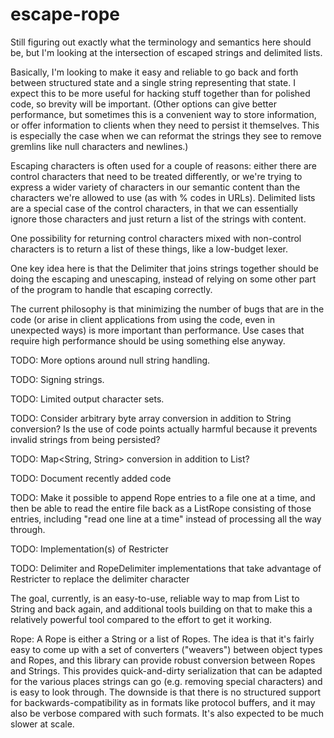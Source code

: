 # escape-rope

Still figuring out exactly what the terminology and semantics here should be, but I'm looking at the intersection of escaped strings and delimited lists.

Basically, I'm looking to make it easy and reliable to go back and forth between structured state and a single string representing that state. I expect this to be more useful for hacking stuff together than for polished code, so brevity will be important. (Other options can give better performance, but sometimes this is a convenient way to store information, or offer information to clients when they need to persist it themselves. This is especially the case when we can reformat the strings they see to remove gremlins like null characters and newlines.)

Escaping characters is often used for a couple of reasons: either there are control characters that need to be treated differently, or we're trying to express a wider variety of characters in our semantic content than the characters we're allowed to use (as with % codes in URLs). Delimited lists are a special case of the control characters, in that we can essentially ignore those characters and just return a list of the strings with content.

One possibility for returning control characters mixed with non-control characters is to return a list of these things, like a low-budget lexer.

One key idea here is that the Delimiter that joins strings together should be doing the escaping and unescaping, instead of relying on some other part of the program to handle that escaping correctly.

The current philosophy is that minimizing the number of bugs that are in the code (or arise in client applications from using the code, even in unexpected ways) is more important than performance. Use cases that require high performance should be using something else anyway.

TODO: More options around null string handling.

TODO: Signing strings.

TODO: Limited output character sets.

TODO: Consider arbitrary byte array conversion in addition to String conversion? Is the use of code points actually harmful because it prevents invalid strings from being persisted?

TODO: Map<String, String> conversion in addition to List<String>?

TODO: Document recently added code

TODO: Make it possible to append Rope entries to a file one at a time, and then be able to read the entire file back as a ListRope consisting of those entries, including "read one line at a time" instead of processing all the way through.

TODO: Implementation(s) of Restricter

TODO: Delimiter and RopeDelimiter implementations that take advantage of Restricter to replace the delimiter character

The goal, currently, is an easy-to-use, reliable way to map from List<String> to String and back again, and additional tools building on that to make this a relatively powerful tool compared to the effort to get it working.

Rope: A Rope is either a String or a list of Ropes. The idea is that it's fairly easy to come up with a set of converters ("weavers") between object types and Ropes, and this library can provide robust conversion between Ropes and Strings. This provides quick-and-dirty serialization that can be adapted for the various places strings can go (e.g. removing special characters) and is easy to look through. The downside is that there is no structured support for backwards-compatibility as in formats like protocol buffers, and it may also be verbose compared with such formats. It's also expected to be much slower at scale.